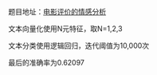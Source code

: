 题目地址：[电影评价的情感分析](https://www.kaggle.com/c/sentiment-analysis-on-movie-reviews/overview)

文本向量化使用N元特征，取N=1,2,3

文本分类使用逻辑回归，迭代阈值为10,000次

最后的准确率为0.62097